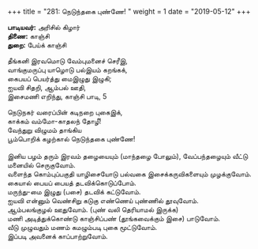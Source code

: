 ﻿+++
title = "281: நெடுந்தகை புண்ணே!  "
weight = 1
date = "2019-05-12"
+++

**பாடியவர்:** அரிசில் கிழார்  
**திணை:** காஞ்சி  
**துறை:** பேய்க் காஞ்சி  
  
தீங்கனி இரவமொடு வேம்புமனைச் செரீஇ,  
வாங்குமருப்பு யாழொடு பல்இயம் கறங்கக்,  
கைபயப் பெயர்த்து மைஇழுது இழுகி;  
ஐயவி சிதறி, ஆம்பல் ஊதி,  
இசைமணி எறிந்து, காஞ்சி பாடி, 5  
  
நெடுநகர் வரைப்பின் கடிநறை புகைஇக்,  
காக்கம் வம்மோ-காதலந் தோழீ!  
வேந்துறு விழுமம் தாங்கிய  
பூம்பொறிக் கழற்கால் நெடுந்தகை புண்ணே!  
   
இனிய பழம் தரும் இரவம் தழையையும் (மாந்தழை போலும்), வேப்பந்தழையும் வீட்டு மனையில் செருகுவோம்.  
வளைந்த கொம்புப்பகுதி யாழிசையோடு பல்வகை இசைக்கருவிகளையும் முழக்குவோம்.  
கையால் பையப் பையத் தடவிக்கொடுப்போம்.  
மருந்து-மை இழுது (பசை) தடவிக் கட்டுவோம்.  
ஐயவி என்னும் வெண்சிறு கடுகு எண்ணெய் புண்ணில் தூவுவோம்.  
ஆம்பலங்குழல் ஊதுவோம். (புண் வலி தெரியாமல் இருக்க)  
மணி அடித்துக்கொண்டு காஞ்சிப்பண் (தூங்கவைக்கும் இசை) பாடுவோம்.  
வீடு முழுவதும் மணம் கமழும்படி புகை மூட்டுவோம்.  
இப்படி அவனைக் காப்பாற்றுவோம்.  
